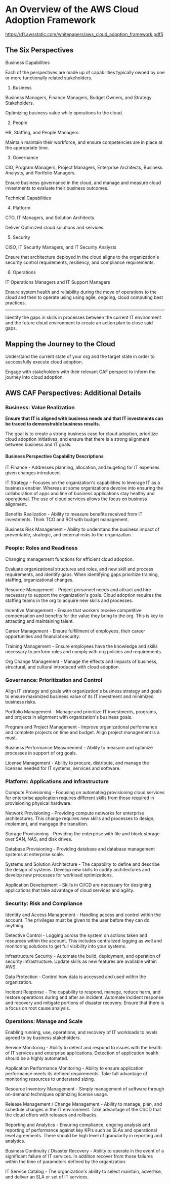 # An Overview of the AWS Cloud Adoption Framework

https://d1.awsstatic.com/whitepapers/aws_cloud_adoption_framework.pdf5

## The Six Perspectives

Business Capabilities

Each of the perspectives are made up of capabilities typically owned by one or more functionally related stakeholders.

1. Business

Business Managers, Finance Managers, Budget Owners, and Strategy Stakeholders.

Optimizing business value while operations to the cloud.

2. People

HR, Staffing, and People Managers.

Maintain maintain their workforce, and ensure competencies are in place at the appropriate time.

3. Governance

CIO, Program Managers, Project Managers, Enterprise Architects, Business Analysts, and Portfolio Managers.

Ensure business governance in the cloud, and manage and measure cloud investments to evaluate their business outcomes.

Technical Capabilities

4. Platform

CTO, IT Managers, and Solution Architects.

Deliver Optimized cloud solutions and services.

5. Security

CISO, IT Security Managers, and IT Security Analysts

Ensure that architecture deployed in the cloud aligns to the organization's security control requirements, resiliency, and compliance requirements.

6. Operations

IT Operations Managers and IT Support Managers

Ensure system health and reliability during the move of operations to the cloud and then to operate using using agile, ongoing, cloud computing best practices.

<hr>

Identify the gaps in skills in processes between the current IT environment and the future cloud environment to create an action plan to close said gaps.

## Mapping the Journey to the Cloud

Understand the current state of your org and the target state in order to successfully execute  cloud adoption.

Engage with stakeholders with their relevant CAF perspect to inform the journey into cloud adoption.

## AWS CAF Perspectives: Additional Details

### Business: Value Realization

**Ensure that IT is aligned with business needs and that IT investments can be traced to demonstrable business results.**

The goal is to create a strong business case for cloud adoption, prioritize cloud adoption initiatives, and ensure that there is a strong alignment between business and IT goals.

#### Business Perspective Capability Descriptions

IT Finance - Addresses planning, allocation, and bugeting for IT expenses given changes introduced.

IT Strategy - Focuses on the organization's capabilities to leverage IT as a business enabler. Whereas at some organizations devolve into ensuring the collaboration of apps and line of business applications stay healthy and operational. The use of cloud services allows the focus on business alignment.

Benefits Realization - Ability to measure benefits received from IT investments. Think TCO and ROI with budget management.

Business Risk Management - Ability to understand the business impact of preventable, strategic, and external risks to the organization.

### People: Roles and Readiness

Changing management functions for efficient cloud adoption.

Evaluate organizational structures and roles, and new skill and process requirements, and identify gaps. When identifying gaps prioritize training, staffing, organizational changes.

Resource Management - Project personnel needs and attract and hire necessary to support the organization's goals. Cloud adoption requires the staffing teams in the org to acquire new skills and processes.

Incentive Management - Ensure that workers receive competitive compensation and benefits for the value they bring to the org. This is key to attracting and maintaining talent.

Career Management - Ensure fulfillment of employees, their career opportunities and financial security.

Training Management - Ensure employees have the knowledge and skills necessary to perform roles and comply with org policies and requirements.

Org Change Management - Manage the effects and impacts of business, structural, and cultural introduced with cloud adoption.

### Governance: Prioritization and Control

Align IT strategy and goals with organization's business strategy and goals to ensure maximized business value of its IT investment and minimized business risks.


Portfolio Management - Manage and prioritize IT investments, programs, and projects in alignment with organization's business goals.

Program and Project Management - Improve organizational performance and complete projects on time and budget. Align project management is a must.

Business Performance Measurement - Ability to measure and optimize processes in support of org goals.

License Management - Ability to procure, distribute, and manage the licenses needed for IT systems, services and software.

### Platform: Applications and Infrastructure

Compute Provisioning - Focusing on automating provisioning cloud services for enterprise application requires different skills from those required in provisioning physical hardware.

Network Provisioning - Providing compute networks for enterprise architectures. This change requires new skills and processes to design, implement, and mangage the transition.

Storage Provisioning - Providing the enterprise with file and block storage over SAN, NAS, and disk drives.

Database Provisioning - Providing database and database management systems at enterprise scale.

Systems and Solution Architecture - The capability to define and describe the design of systems. Develop new skills to codify architectures and develop new processes for workload optimizations.

Application Development - Skills in CI/CD are necessary for designing applications that take advantage of cloud services and agility.

### Security: Risk and Compliance

Identity and Access Management - Handling access and control within the account. The privileges must be given to the user before they can do anything.

Detective Control - Logging across the system on actions taken and resources within the account. This includes centralized logging as well and monitoring solutions to get full visibility into your systems.

Infrastructure Security - Automate the build, deployment, and operation of security infrastructure. Update skills as new features are available within AWS.

Data Protection - Control how data is accessed and used within the organization.

Incident Response - The capability to respond, manage, reduce harm, and restore operations during and after an incident. Automate incident response and recovery and mitigate portions of disaster recovery. Ensure that there is a focus on root cause analysis.

### Operations: Manage and Scale

Enabling running, use, operations, and recovery of IT workloads to levels agreed to by business stakeholders.


Service Monitoring - Ability to detect and respond to issues with the health of IT services and enterprise applications. Detection of application health should be a highly automated.

Application Performance Monitoring - Ability to ensure application performance meets its defined requirements. Take full advantage of monitoring resources to understand sizing.

Resource Inventory Management - Simply management of software through on-demand techniques optimizing license usage. 

Release Management / Change Management - Ability to manage, plan, and schedule changes in the IT environment. Take advantage of the CI/CD that the cloud offers with releases and rollbacks.

Reporting and Analytics - Ensuring compliance, ongoing analysis and reporting of performance against key KPIs such as SLAs and operational level agreements. There should be high level of granularity in reporting and analytics.

Business Continuity / Disaster Recovery - Ability to operate in the event of a significant failure of IT services. In addition recover from those failures within the time of parameters defined by the organization.

IT Service Catalog - The organization's ability to select maintain, advertise, and deliver an SLA or set of IT services.

